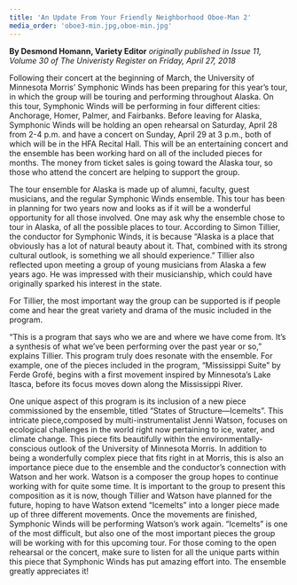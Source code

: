```yaml
---
title: 'An Update From Your Friendly Neighborhood Oboe-Man 2'
media_order: 'oboe3-min.jpg,oboe-min.jpg'
---
```


**By Desmond Homann, Variety Editor** _originally published in Issue 11, Volume 30 of The Univeristy Register on Friday, April 27, 2018_

Following their concert at the beginning of March, the University of Minnesota Morris’ Symphonic Winds has been preparing for this year’s tour, in which the group will be touring and performing throughout Alaska. On this tour, Symphonic Winds will be performing in four different cities: Anchorage, Homer, Palmer, and Fairbanks. Before leaving for Alaska, Symphonic Winds will be holding an open rehearsal on Saturday, April 28 from 2-4 p.m. and have a concert on Sunday, April 29 at 3 p.m., both of which will be in the HFA Recital Hall. This will be an entertaining concert and the ensemble has been working hard on all of the included pieces for months. The money from ticket sales is going toward the Alaska tour, so those who attend the concert are helping to support the group.

The tour ensemble for Alaska is made up of alumni, faculty, guest musicians, and the regular Symphonic Winds ensemble. This tour has been in planning for two years now and looks as if it will be a wonderful opportunity for all those involved. One may ask why the ensemble chose to tour in Alaska, of all the possible places to tour. According to Simon Tillier, the conductor for Symphonic Winds, it is because “Alaska is a place that obviously has a lot of natural beauty about it. That, combined with its strong cultural outlook, is something we all should experience.” Tillier also reflected upon meeting a group of young musicians from Alaska a few years ago. He was impressed with their musicianship, which could have originally sparked his interest in the state.

For Tillier, the most important way the group can be supported is if people come and hear the great variety and drama of the music included in the program. 

“This is a program that says who we are and where we have come from. It’s a synthesis of what we’ve been performing over the past year or so,” explains Tillier. This program truly does resonate with the ensemble. For example, one of the pieces included in the program, “Mississippi Suite” by Ferde Grofé, begins with a first movement inspired by Minnesota’s Lake Itasca, before its focus moves down along the Mississippi River. 

One unique aspect of this program is its inclusion of a new piece commissioned by the ensemble, titled “States of Structure—Icemelts”. This intricate piece,composed by multi-instrumentalist Jenni Watson, focuses on ecological challenges in the world right now pertaining to ice, water, and climate change. This piece fits beautifully within the environmentally-conscious outlook of the University of Minnesota Morris. In addition to being a wonderfully complex piece that fits right in at Morris, this is also an importance piece due to the ensemble and the conductor’s connection with Watson and her work. Watson is a composer the group hopes to continue working with for quite some time. It is important to the group to present this composition as it is now, though Tillier and Watson have planned for the future, hoping to have Watson extend “Icemelts” into a longer piece made up of three different movements. Once the movements are finished, Symphonic Winds will be performing Watson’s work again. “Icemelts” is one of the most difficult, but also one of the most important pieces the group will be working with for this upcoming tour. For those coming to the open rehearsal or the concert, make sure to listen for all the unique parts within this piece that Symphonic Winds has put amazing effort into. The ensemble greatly appreciates it!